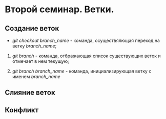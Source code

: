 # Второй семинар. Ветки.

## Создание веток

* *git checkout branch_name* - команда, осуществялющая переход на ветку *branch_name*;

1. *git branch* - команда, отбражающая список существующих веток и отмечает в нем текущую;

2. *git branch branch_name* - команда, инициализирующая ветку с именем *branch_name*

## Слияние веток

## Конфликт
